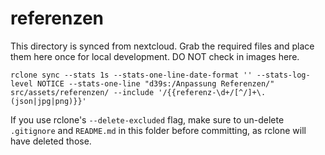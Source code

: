 # referenzen

This directory is synced from nextcloud.
Grab the required files and place them here once for local development.
DO NOT check in images here.

```
rclone sync --stats 1s --stats-one-line-date-format '' --stats-log-level NOTICE --stats-one-line "d39s:/Anpassung Referenzen/" src/assets/referenzen/ --include '/{{referenz-\d+/[^/]+\.(json|jpg|png)}}'
```

If you use rclone's `--delete-excluded` flag, make sure to un-delete `.gitignore` and `README.md` in this folder before committing, as rclone will have deleted those.
